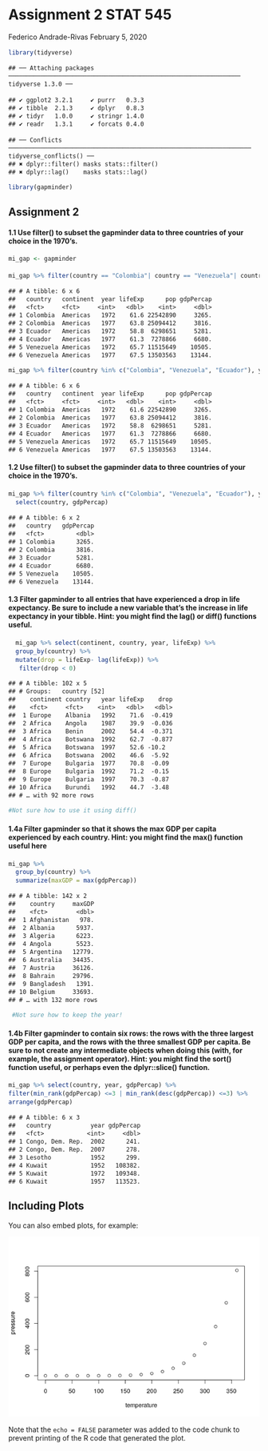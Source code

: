 Assignment 2 STAT 545
================
Federico Andrade-Rivas
February 5, 2020

``` r
library(tidyverse)
```

    ## ── Attaching packages ───────────────────────────────────────────────────────────────── tidyverse 1.3.0 ──

    ## ✔ ggplot2 3.2.1     ✔ purrr   0.3.3
    ## ✔ tibble  2.1.3     ✔ dplyr   0.8.3
    ## ✔ tidyr   1.0.0     ✔ stringr 1.4.0
    ## ✔ readr   1.3.1     ✔ forcats 0.4.0

    ## ── Conflicts ──────────────────────────────────────────────────────────────────── tidyverse_conflicts() ──
    ## ✖ dplyr::filter() masks stats::filter()
    ## ✖ dplyr::lag()    masks stats::lag()

``` r
library(gapminder)
```

Assignment 2
------------

#### 1.1 Use filter() to subset the gapminder data to three countries of your choice in the 1970’s.

``` r
mi_gap <- gapminder

mi_gap %>% filter(country == "Colombia"| country == "Venezuela"| country == "Ecuador", year >= 1970 & year <= 1978)
```

    ## # A tibble: 6 x 6
    ##   country   continent  year lifeExp      pop gdpPercap
    ##   <fct>     <fct>     <int>   <dbl>    <int>     <dbl>
    ## 1 Colombia  Americas   1972    61.6 22542890     3265.
    ## 2 Colombia  Americas   1977    63.8 25094412     3816.
    ## 3 Ecuador   Americas   1972    58.8  6298651     5281.
    ## 4 Ecuador   Americas   1977    61.3  7278866     6680.
    ## 5 Venezuela Americas   1972    65.7 11515649    10505.
    ## 6 Venezuela Americas   1977    67.5 13503563    13144.

``` r
mi_gap %>% filter(country %in% c("Colombia", "Venezuela", "Ecuador"), year %in% c(1972,1977))
```

    ## # A tibble: 6 x 6
    ##   country   continent  year lifeExp      pop gdpPercap
    ##   <fct>     <fct>     <int>   <dbl>    <int>     <dbl>
    ## 1 Colombia  Americas   1972    61.6 22542890     3265.
    ## 2 Colombia  Americas   1977    63.8 25094412     3816.
    ## 3 Ecuador   Americas   1972    58.8  6298651     5281.
    ## 4 Ecuador   Americas   1977    61.3  7278866     6680.
    ## 5 Venezuela Americas   1972    65.7 11515649    10505.
    ## 6 Venezuela Americas   1977    67.5 13503563    13144.

#### 1.2 Use filter() to subset the gapminder data to three countries of your choice in the 1970’s.

``` r
mi_gap %>% filter(country %in% c("Colombia", "Venezuela", "Ecuador"), year %in% c(1972,1977)) %>% 
  select(country, gdpPercap)
```

    ## # A tibble: 6 x 2
    ##   country   gdpPercap
    ##   <fct>         <dbl>
    ## 1 Colombia      3265.
    ## 2 Colombia      3816.
    ## 3 Ecuador       5281.
    ## 4 Ecuador       6680.
    ## 5 Venezuela    10505.
    ## 6 Venezuela    13144.

#### 1.3 Filter gapminder to all entries that have experienced a drop in life expectancy. Be sure to include a new variable that’s the increase in life expectancy in your tibble. Hint: you might find the lag() or diff() functions useful.

``` r
  mi_gap %>% select(continent, country, year, lifeExp) %>% 
  group_by(country) %>%  
  mutate(drop = lifeExp- lag(lifeExp)) %>% 
   filter(drop < 0)
```

    ## # A tibble: 102 x 5
    ## # Groups:   country [52]
    ##    continent country   year lifeExp    drop
    ##    <fct>     <fct>    <int>   <dbl>   <dbl>
    ##  1 Europe    Albania   1992    71.6  -0.419
    ##  2 Africa    Angola    1987    39.9  -0.036
    ##  3 Africa    Benin     2002    54.4  -0.371
    ##  4 Africa    Botswana  1992    62.7  -0.877
    ##  5 Africa    Botswana  1997    52.6 -10.2  
    ##  6 Africa    Botswana  2002    46.6  -5.92 
    ##  7 Europe    Bulgaria  1977    70.8  -0.09 
    ##  8 Europe    Bulgaria  1992    71.2  -0.15 
    ##  9 Europe    Bulgaria  1997    70.3  -0.87 
    ## 10 Africa    Burundi   1992    44.7  -3.48 
    ## # … with 92 more rows

``` r
#Not sure how to use it using diff()
```

#### 1.4a Filter gapminder so that it shows the max GDP per capita experienced by each country. Hint: you might find the max() function useful here

``` r
mi_gap %>% 
  group_by(country) %>% 
  summarize(maxGDP = max(gdpPercap))
```

    ## # A tibble: 142 x 2
    ##    country     maxGDP
    ##    <fct>        <dbl>
    ##  1 Afghanistan   978.
    ##  2 Albania      5937.
    ##  3 Algeria      6223.
    ##  4 Angola       5523.
    ##  5 Argentina   12779.
    ##  6 Australia   34435.
    ##  7 Austria     36126.
    ##  8 Bahrain     29796.
    ##  9 Bangladesh   1391.
    ## 10 Belgium     33693.
    ## # … with 132 more rows

``` r
 #Not sure how to keep the year!
```

#### 1.4b Filter gapminder to contain six rows: the rows with the three largest GDP per capita, and the rows with the three smallest GDP per capita. Be sure to not create any intermediate objects when doing this (with, for example, the assignment operator). Hint: you might find the sort() function useful, or perhaps even the dplyr::slice() function.

``` r
mi_gap %>% select(country, year, gdpPercap) %>% 
filter(min_rank(gdpPercap) <=3 | min_rank(desc(gdpPercap)) <=3) %>%                 
arrange(gdpPercap)  
```

    ## # A tibble: 6 x 3
    ##   country           year gdpPercap
    ##   <fct>            <int>     <dbl>
    ## 1 Congo, Dem. Rep.  2002      241.
    ## 2 Congo, Dem. Rep.  2007      278.
    ## 3 Lesotho           1952      299.
    ## 4 Kuwait            1952   108382.
    ## 5 Kuwait            1972   109348.
    ## 6 Kuwait            1957   113523.

Including Plots
---------------

You can also embed plots, for example:

![](assignment_2_STAT545_files/figure-markdown_github/pressure-1.png)

Note that the `echo = FALSE` parameter was added to the code chunk to prevent printing of the R code that generated the plot.
